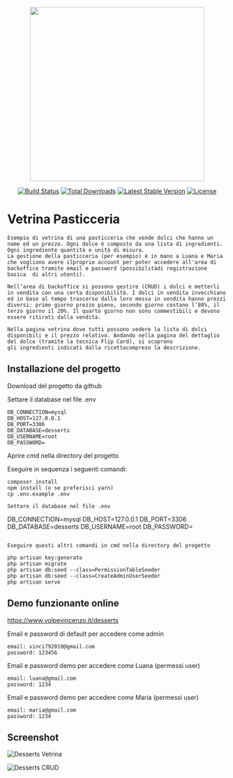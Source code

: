 <p align="center"><a href="https://laravel.com" target="_blank"><img src="https://raw.githubusercontent.com/laravel/art/master/logo-lockup/5%20SVG/2%20CMYK/1%20Full%20Color/laravel-logolockup-cmyk-red.svg" width="400"></a></p>

<p align="center">
<a href="https://travis-ci.org/laravel/framework"><img src="https://travis-ci.org/laravel/framework.svg" alt="Build Status"></a>
<a href="https://packagist.org/packages/laravel/framework"><img src="https://img.shields.io/packagist/dt/laravel/framework" alt="Total Downloads"></a>
<a href="https://packagist.org/packages/laravel/framework"><img src="https://img.shields.io/packagist/v/laravel/framework" alt="Latest Stable Version"></a>
<a href="https://packagist.org/packages/laravel/framework"><img src="https://img.shields.io/packagist/l/laravel/framework" alt="License"></a>
</p>

# Vetrina Pasticceria  

    Esempio di vetrina di una pasticceria che vende dolci che hanno un nome ed un prezzo. Ogni dolce è composto da una lista di ingredienti. Ogni ingrediente quantità e unità di misura.
    La gestione della pasticceria (per esempio) è in mano a Luana e Maria che vogliono avere ilproprio account per poter accedere all'area di backoffice tramite email e password (possibilitàdi registrazione basica  di altri utenti).

    Nell’area di backoffice si possono gestire (CRUD) i dolci e metterli in vendita con una certa disponibilità. I dolci in vendita invecchiano ed in base al tempo trascorso dalla loro messa in vendita hanno prezzi diversi: primo giorno prezzo pieno, secondo giorno costano l’80%, il terzo giorno il 20%. Il quarto giorno non sono commestibili e devono essere ritirati dalla vendita.

    Nella pagina vetrina dove tutti possono vedere la lista di dolci disponibili e il prezzo relativo. Andando nella pagina del dettaglio del dolce (tramite la tecnica Flip Card), si scoprono
    gli ingredienti indicati dalla ricettacompreso la descrizione.

## Installazione del progetto 

Download del progetto da github

Settare il database nel file .env 

```
DB_CONNECTION=mysql
DB_HOST=127.0.0.1
DB_PORT=3306
DB_DATABASE=desserts
DB_USERNAME=root
DB_PASSWORD=
```

Aprire cmd nella directory del progetto

Eseguire in sequenza i seguenti comandi:
```
composer install
npm install (o se preferisci yarn)
cp .env.example .env

Settare il database nel file .env 
```
DB_CONNECTION=mysql
DB_HOST=127.0.0.1
DB_PORT=3306
DB_DATABASE=desserts
DB_USERNAME=root
DB_PASSWORD=
```

Eseguire questi altri comandi in cmd nella directory del progetto

php artisan key:generate
php artisan migrate
php artisan db:seed --class=PermissionTableSeeder
php artisan db:seed --class=CreateAdminUserSeeder
php artisan serve
```

## Demo funzionante online

https://www.volpevincenzo.it/desserts


Email e password di default per accedere come admin

```
email: vinci792010@gmail.com
password: 123456
```

Email e password demo per accedere come Luana (permessi user)

```
email: luana@gmail.com
password: 1234
```

Email e password demo per accedere come Maria (permessi user)

```
email: maria@gmail.com
password: 1234
```

## Screenshot


![Desserts Vetrina](https://www.volpevincenzo.it/desserts/image/vetrina_desserts.jpg)


![Desserts CRUD](https://www.volpevincenzo.it/desserts/image/crud_desserts.jpg)
